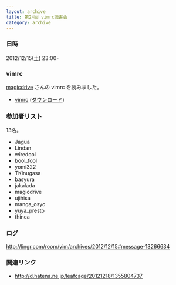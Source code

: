 ```yaml
---
layout: archive
title: 第24回 vimrc読書会
category: archive
---
```


### 日時
2012/12/15(土) 23:00-

### vimrc
[magicdrive](https://github.com/magicdrive) さんの vimrc を読みました。

- [vimrc](https://github.com/magicdrive/vimfiles/blob/1921a3d724d157d0dd6cdadd6ae358bf64eaf286/vimrc) ([ダウンロード](https://raw.github.com/magicdrive/vimfiles/1921a3d724d157d0dd6cdadd6ae358bf64eaf286/vimrc))

### 参加者リスト

13名。

- Jagua
- Lindan
- wiredool
- bool_fool
- yomi322
- TKinugasa
- basyura
- jakalada
- magicdrive
- ujihisa
- manga_osyo
- yuya_presto
- thinca

### ログ
<http://lingr.com/room/vim/archives/2012/12/15#message-13266634>

### 関連リンク
- <http://d.hatena.ne.jp/leafcage/20121218/1355804737>
